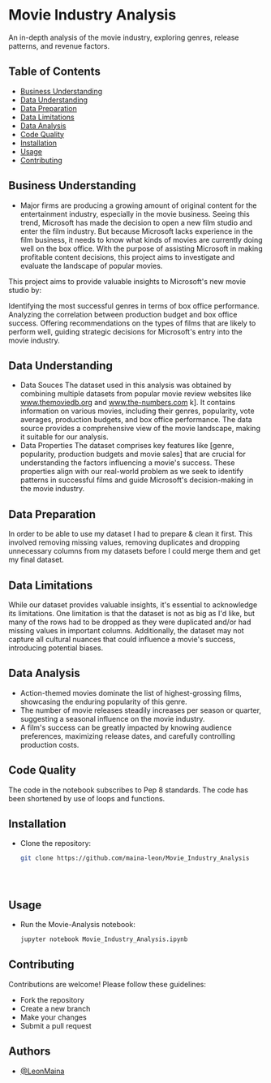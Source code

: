 
# Movie Industry Analysis


An in-depth analysis of the movie industry, exploring genres, release patterns, and revenue factors.


## Table of Contents
- [Business Understanding](#business-understanding)
- [Data Understanding](#data-understanding)
- [Data Preparation](#data-preparation)
- [Data Limitations](#data-limitations)
- [Data Analysis](#data-analysis)
- [Code Quality](#code-quality)
- [Installation](#installation)
- [Usage](#usage)
- [Contributing](#contributing)

## Business Understanding
* Major firms are producing a growing amount of original content for the entertainment industry, especially in the movie business. Seeing this trend, Microsoft has made the decision to open a new film studio and enter the film industry. But because Microsoft lacks experience in the film business, it needs to know what kinds of movies are currently doing well on the box office. With the purpose of assisting Microsoft in making profitable content decisions, this project aims to investigate and evaluate the landscape of popular movies.


This project aims to provide valuable insights to Microsoft's new movie studio by:

Identifying the most successful genres in terms of box office performance.
Analyzing the correlation between production budget and box office success.
Offering recommendations on the types of films that are likely to perform well, guiding strategic decisions for Microsoft's entry into the movie industry.

## Data Understanding
* Data Souces
The dataset used in this analysis was obtained by combining multiple datasets from popular movie review websites like www.themoviedb.org and www.the-numbers.com k]. It contains information on various movies, including their genres, popularity, vote averages, production budgets, and box office performance. The data source provides a comprehensive view of the movie landscape, making it suitable for our analysis.
* Data Properties
The dataset comprises key features like [genre, popularity, production budgets and movie sales] that are crucial for understanding the factors influencing a movie's success. These properties align with our real-world problem as we seek to identify patterns in successful films and guide Microsoft's decision-making in the movie industry.
## Data Preparation
In order to be able to use my dataset I had to prepare & clean it first. This involved removing missing values, removing duplicates and dropping unnecessary columns from my datasets before I could merge them and get my final dataset.
## Data Limitations
While our dataset provides valuable insights, it's essential to acknowledge its limitations. One limitation is that the dataset is not as big as I'd like, but many of the rows had to be dropped as they were duplicated and/or had missing values in important columns. Additionally, the dataset may not capture all cultural nuances that could influence a movie's success, introducing potential biases.
##  Data Analysis
* Action-themed movies dominate the list of highest-grossing films, showcasing the enduring popularity of this genre.
* The number of movie releases steadily increases per season or quarter, suggesting a seasonal influence on the movie industry.
* A film's success can be greatly impacted by knowing audience preferences, maximizing release dates, and carefully controlling production costs. 
## Code Quality
The code in the notebook subscribes to Pep 8 standards. The code has been shortened by use of loops and functions.
## Installation
- Clone the repository:
  ```bash
  git clone https://github.com/maina-leon/Movie_Industry_Analysis





## Usage
- Run the Movie-Analysis notebook:
  ```bash
  jupyter notebook Movie_Industry_Analysis.ipynb
## Contributing
Contributions are welcome! Please follow these guidelines:
- Fork the repository
- Create a new branch
- Make your changes
- Submit a pull request

## Authors

- [@LeonMaina](https://www.github.com/maina-leon)


